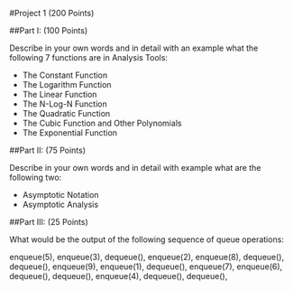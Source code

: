 #Project 1 (200 Points)

##Part I: (100 Points)

Describe in your own words and in detail with an example what the following 7 functions are in Analysis Tools:

* The Constant Function
* The Logarithm Function
* The Linear Function
* The N-Log-N Function
* The Quadratic Function
* The Cubic Function and Other Polynomials
* The Exponential Function

##Part II: (75 Points)

Describe in your own words and in detail with example what are the following two:

* Asymptotic Notation
* Asymptotic Analysis

##Part III: (25 Points)

What would be the output of the following sequence of queue operations:

enqueue(5), enqueue(3), dequeue(), enqueue(2), enqueue(8), dequeue(), dequeue(), enqueue(9), enqueue(1), dequeue(), enqueue(7), enqueue(6), dequeue(), dequeue(), enqueue(4), dequeue(), dequeue(),

